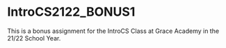 # IntroCS2122_BONUS1
This is a bonus assignment for the IntroCS Class at Grace Academy in the 21/22 School Year.
